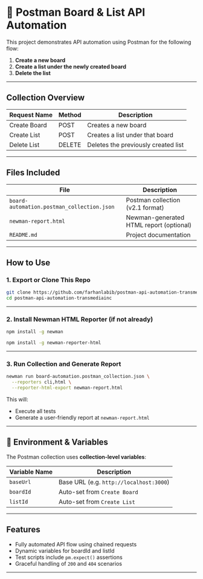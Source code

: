 # 🧪 Postman Board & List API Automation

This project demonstrates API automation using Postman for the following flow:

1. **Create a new board**
2. **Create a list under the newly created board**
3. **Delete the list**


---

## Collection Overview

| Request Name     | Method | Description                          |
|------------------|--------|--------------------------------------|
| Create Board     | POST   | Creates a new board                  |
| Create List      | POST   | Creates a list under that board      |
| Delete List      | DELETE | Deletes the previously created list  |

---

## Files Included

| File                                        | Description                                 |
|---------------------------------------------|---------------------------------------------|
| `board-automation.postman_collection.json`  | Postman collection (v2.1 format)            |
| `newman-report.html`                        | Newman-generated HTML report (optional)     |
| `README.md`                                 | Project documentation                       |

---

## How to Use

### 1. Export or Clone This Repo

```bash
git clone https://github.com/farhanlabib/postman-api-automation-transmediainc.git
cd postman-api-automation-transmediainc
```

---

### 2. Install Newman HTML Reporter (if not already)

```bash
npm install -g newman
```
```bash
npm install -g newman-reporter-html
```

---

### 3. Run Collection and Generate Report

```bash
newman run board-automation.postman_collection.json \
  --reporters cli,html \
  --reporter-html-export newman-report.html
```

This will:
- Execute all tests
- Generate a user-friendly report at `newman-report.html`

---

## 🔄 Environment & Variables

The Postman collection uses **collection-level variables**:

| Variable Name | Description                             |
|---------------|-----------------------------------------|
| `baseUrl`     | Base URL (e.g. `http://localhost:3000`) |
| `boardId`     | Auto-set from `Create Board`            |
| `listId`      | Auto-set from `Create List`             |


---

## Features

- Fully automated API flow using chained requests
- Dynamic variables for boardId and listId
- Test scripts include `pm.expect()` assertions
- Graceful handling of `200` and `404` scenarios

---


